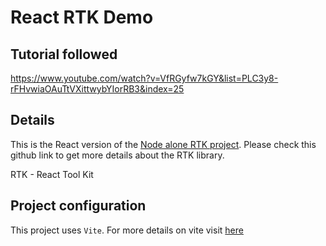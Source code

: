 # React RTK Demo

## Tutorial followed
https://www.youtube.com/watch?v=VfRGyfw7kGY&list=PLC3y8-rFHvwiaOAuTtVXittwybYIorRB3&index=25

## Details

This is the React version of the [Node alone RTK project](https://github.com/hkvongit/node__redux-toolkit__demo). Please check this github link to get more details about the RTK library.

RTK - React Tool Kit

## Project configuration

This project uses `Vite`. For more details on vite visit [here](https://vitejs.dev/guide/)
